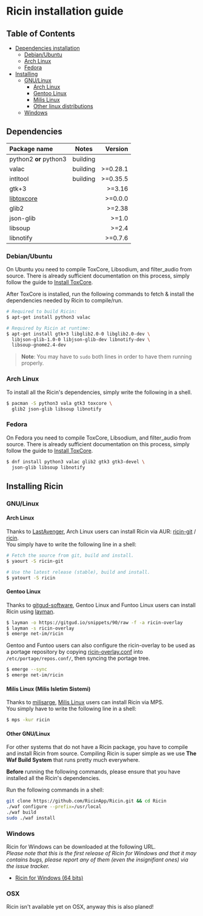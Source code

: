# Ricin installation guide

## Table of Contents
* [Dependencies installation](#dependencies)
  * [Debian/Ubuntu](#debianubuntu)
  * [Arch Linux](#arch-linux)
  * [Fedora](#fedora)
* [Installing](#installing-ricin)
  * [GNU/Linux](#linux)
    * [Arch Linux](#arch-linux-1)
    * [Gentoo Linux](#gentoo-linux)
    * [Milis Linux](#milis-linux-milis-isletim-sistemi)
    * [Other linux distributions](#others-linux)
  * [Windows](#windows)

## Dependencies
| Package name           | Notes      | Version   |
|:-----------------------|:----------:|----------:|
| python2 **or** python3 |  building  |           |
| valac                  |  building  | >=0.28.1  |
| intltool               |  building  | >=0.35.5  |
| gtk+3                  |            | >=3.16    |
| [libtoxcore]           |            | >=0.0.0   |
| glib2                  |            | >=2.38    |
| json-glib              |            | >=1.0     |
| libsoup                |            | >=2.4     |
| libnotify              |            | >=0.7.6   |

### Debian/Ubuntu
On Ubuntu you need to compile ToxCore, Libsodium, and filter_audio from source.
There is already sufficient documentation on this process, simply follow the guide to [Install ToxCore].

After ToxCore is installed, run the following commands to fetch & install the dependencies needed by Ricin to compile/run.

```bash
# Required to build Ricin:
$ apt-get install python3 valac

# Required by Ricin at runtime:
$ apt-get install gtk+3 libglib2.0-0 libglib2.0-dev \
  libjson-glib-1.0-0 libjson-glib-dev libnotify-dev \
  libsoup-gnome2.4-dev
```

>**Note**: You may have to `sudo` both lines in order to have
them running properly.

### Arch Linux
To install all the Ricin's dependencies, simply write the
following in a shell.

```bash
$ pacman -S python3 vala gtk3 toxcore \
  glib2 json-glib libsoup libnotify
```

### Fedora
On Fedora you need to compile ToxCore, Libsodium, and filter_audio from source.
There is already sufficient documentation on this process, simply follow the guide to [Install ToxCore].

```bash
$ dnf install python3 valac glib2 gtk3 gtk3-devel \
  json-glib libsoup libnotify
```

## Installing Ricin
### GNU/Linux
#### Arch Linux
Thanks to [LastAvenger], Arch Linux users can install Ricin via AUR: [ricin-git] / [ricin](https://aur.archlinux.org/packages/ricin).  
You simply have to write the following line in a shell:

```bash
# Fetch the source from git, build and install.
$ yaourt -S ricin-git

# Use the latest release (stable), build and install.
$ yatourt -S ricin
```

#### Gentoo Linux
Thanks to [gitgud-software](https://github.com/gitgud-software), Gentoo Linux and Funtoo Linux users can install Ricin using [layman](https://wiki.gentoo.org/wiki/Layman).

```bash
$ layman -o https://gitgud.io/snippets/90/raw -f -a ricin-overlay
$ layman -s ricin-overlay
$ emerge net-im/ricin
```
Gentoo and Funtoo users can also configure the ricin-overlay to be used as a portage repository by copying [ricin-overlay.conf](https://gitgud.io/gitgud-software/ricin-overlay/raw/master/ricin-overlay.conf) into ```/etc/portage/repos.conf/```, then syncing the portage tree.

```bash
$ emerge --sync
$ emerge net-im/ricin
```


#### Milis Linux (Milis Isletim Sistemi)
Thanks to [milisarge], [Milis Linux] users can install Ricin via MPS.  
You simply have to write the following line in a shell:

```bash
$ mps -kur ricin
```

#### Other GNU/Linux
For other systems that do not have a Ricin package, you have to compile and
install Ricin from source. Compiling Ricin is super simple as we use
**The Waf Build System** that runs pretty much everywhere.  

**Before** running the following commands, please ensure that you have installed
all the Ricin's dependencies.

Run the following commands in a shell:
```bash
git clone https://github.com/RicinApp/Ricin.git && cd Ricin
./waf configure --prefix=/usr/local
./waf build
sudo ./waf install
```

### Windows
Ricin for Windows can be downloaded at the following URL.  
*Please note that this is the first release of Ricin for Windows and that it may
contains bugs, please report any of them (even the insignifiant ones) via the
issue tracker.*

* [Ricin for Windows (64 bits)](https://cdn.ricin.im/windows/ricin-0.1.1-win32_x86-64.zip)

### OSX
Ricin isn't available yet on OSX, anyway this is also planed!

[libtoxcore]: https://github.com/irungentoo/toxcore/blob/master/INSTALL.md
[meson]: http://mesonbuild.com/
[ninja]: http://martine.github.io/ninja/
[LastAvenger]: https://github.com/LastAvenger
[ricin-git]: https://aur.archlinux.org/packages/ricin-git
[milisarge]: https://github.com/milisarge
[Milis Linux]: http://milis.gungre.ch
[Install ToxCore]: https://github.com/irungentoo/toxcore/blob/master/INSTALL.md#build-manually
